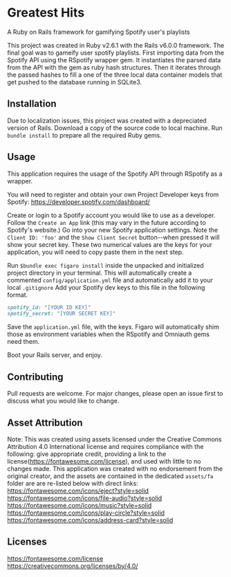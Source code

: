 # Greatest Hits

A Ruby on Rails framework for gamifying Spotify user's playlists

This project was created in Ruby v2.6.1 with the Rails v6.0.0 framework. The final goal was to gameify user spotify playlists. First importing data from the Spotify API using the RSpotify wrapper gem. It instantiates the parsed data from the API with the gem as ruby hash structures. Then it iterates through the passed hashes to fill a one of the three local data container models that get pushed to the database running in SQLite3.
## Installation
Due to localization issues, this project was created with a depreciated version of Rails.
Download a copy of the source code to local machine. Run `bundle install` to prepare all the required Ruby gems. 
## Usage
This application requires the usage of the Spotify API through RSpotify as a wrapper. 

You will need to register and obtain your own Project Developer keys from Spotify: https://developer.spotify.com/dashboard/

Create or login to a Spotify account you would like to use as a developer. Follow the `Create an App` link (this may vary in the future according to Spotify's website.) Go into your new Spotify application settings. Note the `Client ID: 'foo'` and the `Show Client Secret` button--when pressed it will show your secret key. These two numerical values are the keys for your application, you will need to copy paste them in the next step.

Run `$bundle exec figaro install` inside the unpacked and initialized project directory in your terminal.
This will automatically create a commented `config/application.yml` file and automatically add it to your local `.gitignore` Add your Spotify dev keys to this file in the following format.
```ruby
spotify_id: "[YOUR ID KEY]"
spotify_secret: "[YOUR SECRET KEY]" 
```

Save the `application.yml` file, with the keys. Figaro will automatically shim those as environment variables when the RSpotify and Omniauth gems need them. 

Boot your Rails server, and enjoy.

## Contributing
Pull requests are welcome. For major changes, please open an issue first to discuss what you would like to change.

## Asset Attribution
Note: This was created using assets licensed under the Creative Commons Attribution 4.0 International license and requires compliance with the following: give appropriate credit, providing a link to the license(https://fontawesome.com/license), and used with little to no changes made. This application was created with no endorsement from the original creator, and the assets are contained in the dedicated `assets/fa` folder are are re-listed below with direct links:
    https://fontawesome.com/icons/eject?style=solid
    https://fontawesome.com/icons/file-audio?style=solid
    https://fontawesome.com/icons/music?style=solid
    https://fontawesome.com/icons/play-circle?style=solid
    https://fontawesome.com/icons/address-card?style=solid

## Licenses
https://fontawesome.com/license  
https://creativecommons.org/licenses/by/4.0/

